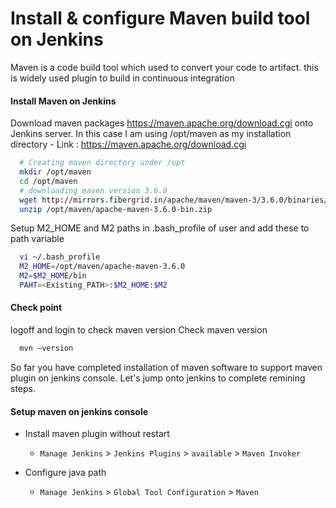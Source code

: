 #  Install & configure Maven build tool on Jenkins
Maven is a code build tool which used to convert your code to artifact. this is widely used plugin to build in continuous integration


#### Install Maven on Jenkins
Download maven packages https://maven.apache.org/download.cgi onto Jenkins server. In this case I am using /opt/maven as my installation directory
	- Link : https://maven.apache.org/download.cgi
```sh
  # Creating maven directory under /opt
  mkdir /opt/maven
  cd /opt/maven
  # downloading maven version 3.6.0
  wget http://mirrors.fibergrid.in/apache/maven/maven-3/3.6.0/binaries/apache-maven-3.6.0-bin.zip
  unzip /opt/maven/apache-maven-3.6.0-bin.zip
 ```

Setup M2_HOME and M2 paths in .bash_profile of user and add these to path variable
```sh
  vi ~/.bash_profile
  M2_HOME=/opt/maven/apache-maven-3.6.0
  M2=$M2_HOME/bin
  PAHT=<Existing_PATH>:$M2_HOME:$M2
```
#### Check point
logoff and login to check maven version
Check maven version
```sh
  mvn –version
```
So far you have completed installation of maven software to support maven plugin on jenkins console. Let's jump onto jenkins to complete remining steps.

#### Setup maven on jenkins console
- Install maven plugin without restart  
  - `Manage Jenkins` > `Jenkins Plugins` > `available` > `Maven Invoker`

- Configure java path
  - `Manage Jenkins` > `Global Tool Configuration` > `Maven`
